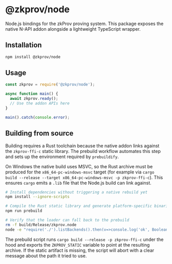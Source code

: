 # @zkprov/node

Node.js bindings for the zkProv proving system. This package exposes the native N-API addon alongside a lightweight TypeScript wrapper.

## Installation

```bash
npm install @zkprov/node
```

## Usage

```js
const zkprov = require('@zkprov/node');

async function main() {
  await zkprov.ready();
  // Use the addon APIs here
}

main().catch(console.error);
```

## Building from source

Building requires a Rust toolchain because the native addon links against the
`zkprov-ffi-c` static library. The prebuild workflow automates this step and
sets up the environment required by `prebuildify`.

On Windows the native build uses MSVC, so the Rust archive must be produced for
the `x86_64-pc-windows-msvc` target (for example via
`cargo build --release --target x86_64-pc-windows-msvc -p zkprov-ffi-c`). This
ensures `cargo` emits a `.lib` file that the Node.js build can link against.

```bash
# Install dependencies without triggering a native rebuild yet
npm install --ignore-scripts

# Compile the Rust static library and generate platform-specific binaries
npm run prebuild

# Verify that the loader can fall back to the prebuild
rm -f build/Release/zkprov.node
node -e "require('./').listBackends().then(v=>console.log('ok', Boolean(v))).catch(e=>{console.error(e);process.exit(1)})"
```

The prebuild script runs `cargo build --release -p zkprov-ffi-c` under the hood
and exports the `ZKPROV_STATIC` variable to point at the resulting archive. If
the static artifact is missing, the script will abort with a clear message about
the path it tried to use.
